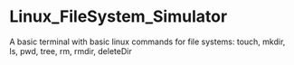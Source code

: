 # Linux_FileSystem_Simulator
A basic terminal with basic linux commands for file systems: touch, mkdir, ls, pwd, tree, rm, rmdir, deleteDir
